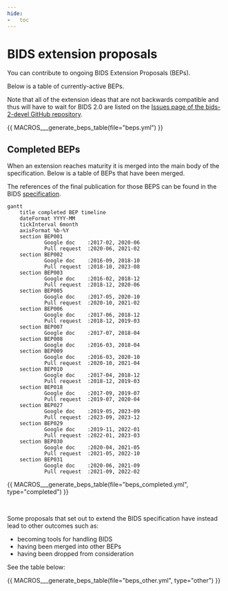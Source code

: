 ```yaml
---
hide:
-   toc
---
```


# BIDS extension proposals

You can contribute to ongoing BIDS Extension Proposals (BEPs).

Below is a table of currently-active BEPs.

Note that all of the extension ideas that are not backwards compatible and thus will have to wait for BIDS 2.0 are listed on the
[Issues page of the bids-2-devel GitHub repository](https://github.com/bids-standard/bids-2-devel/issues).

{{ MACROS___generate_beps_table(file="beps.yml") }}

## Completed BEPs

When an extension reaches maturity it is merged into the main body of the specification.
Below is a table of BEPs that have been merged.

The references of the final publication for those BEPS
can be found in the BIDS [specification](https://bids-specification.readthedocs.io/en/latest/01-introduction.html#datatype-specific-publications).

<!-- MERMAID GANTT CHART STARTS -->
```mermaid
gantt
    title completed BEP timeline
    dateFormat YYYY-MM
    tickInterval 6month
    axisFormat %b-%Y
    section BEP001
            Google doc    :2017-02, 2020-06
            Pull request  :2020-06, 2021-02
    section BEP002
            Google doc    :2016-09, 2018-10
            Pull request  :2018-10, 2023-08
    section BEP003
            Google doc    :2016-02, 2018-12
            Pull request  :2018-12, 2020-06
    section BEP005
            Google doc    :2017-05, 2020-10
            Pull request  :2020-10, 2021-02
    section BEP006
            Google doc    :2017-06, 2018-12
            Pull request  :2018-12, 2019-03
    section BEP007
            Google doc    :2017-07, 2018-04
    section BEP008
            Google doc    :2016-03, 2018-04
    section BEP009
            Google doc    :2016-03, 2020-10
            Pull request  :2020-10, 2021-04
    section BEP010
            Google doc    :2017-04, 2018-12
            Pull request  :2018-12, 2019-03
    section BEP018
            Google doc    :2017-09, 2019-07
            Pull request  :2019-07, 2020-04
    section BEP027
            Google doc    :2019-05, 2023-09
            Pull request  :2023-09, 2023-12
    section BEP029
            Google doc    :2019-11, 2022-01
            Pull request  :2022-01, 2023-03
    section BEP030
            Google doc    :2020-04, 2021-05
            Pull request  :2021-05, 2022-10
    section BEP031
            Google doc    :2020-06, 2021-09
            Pull request  :2021-09, 2022-02
```
<!-- MERMAID GANTT CHART ENDS -->

{{ MACROS___generate_beps_table(file="beps_completed.yml", type="completed") }}

<br>

Some proposals that set out to extend the BIDS specification have instead lead to other outcomes such as:

-   becoming tools for handling BIDS
-   having been merged into other BEPs
-   having been dropped from consideration

See the table below:

{{ MACROS___generate_beps_table(file="beps_other.yml", type="other") }}
